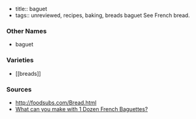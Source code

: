 - title:: baguet
- tags:: unreviewed, recipes, baking, breads
baguet See French bread.

### Other Names

* baguet

### Varieties

* [[breads]]

### Sources
* http://foodsubs.com/Bread.html
* [What can you make with 1 Dozen French Baguettes?](https://www.youtube.com/watch?v=oIM8jlZ2SEc)
